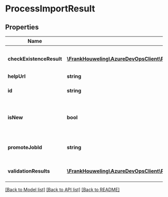 # ProcessImportResult

## Properties
Name | Type | Description | Notes
------------ | ------------- | ------------- | -------------
**checkExistenceResult** | [**\FrankHouweling\AzureDevOpsClient\Processadmin\Model\CheckTemplateExistenceResult**](CheckTemplateExistenceResult.md) | Check template existence result. | [optional] 
**helpUrl** | **string** | Help URL. | [optional] 
**id** | **string** | ID of the import operation. | [optional] 
**isNew** | **bool** | Whether this imported process is new. | [optional] 
**promoteJobId** | **string** | The promote job identifier. | [optional] 
**validationResults** | [**\FrankHouweling\AzureDevOpsClient\Processadmin\Model\ValidationIssue[]**](ValidationIssue.md) | The list of validation results. | [optional] 

[[Back to Model list]](../README.md#documentation-for-models) [[Back to API list]](../README.md#documentation-for-api-endpoints) [[Back to README]](../README.md)


